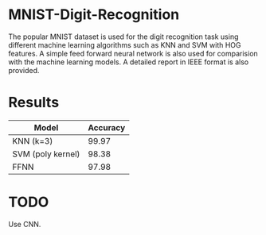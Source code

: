 # MNIST-Digit-Recognition
The popular MNIST dataset is used for the digit recognition task using different machine learning algorithms such as KNN and SVM with HOG features. A simple feed forward neural network is also used for comparision with the machine learning models. A detailed report in IEEE format is also provided.

# Results

| Model  | Accuracy |
| ------------- | ------------- |
| KNN (k=3)  | 99.97  |
| SVM (poly kernel)  | 98.38  |
| FFNN | 97.98 |

# TODO

Use CNN.
